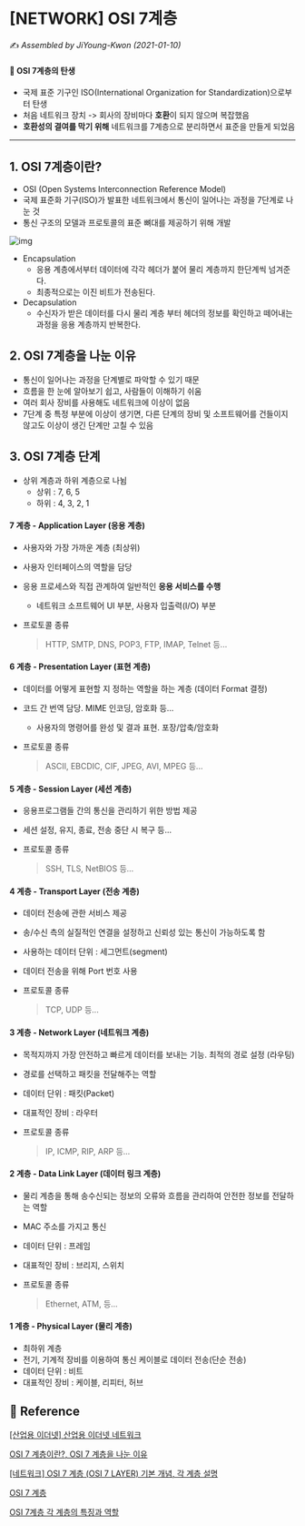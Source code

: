 # [NETWORK] OSI 7계층

:writing_hand: *Assembled by JiYoung-Kwon (2021-01-10)* 



#### :pushpin: OSI 7계층의 탄생

* 국제 표준 기구인 ISO(International Organization for Standardization)으로부터 탄생
* 처음 네트워크 장치 -> 회사의 장비마다 **호환**이 되지 않으며 복잡했음
* **호환성의 결여를 막기 위해** 네트워크를 7계층으로 분리하면서 표준을 만들게 되었음

***



## 1. OSI 7계층이란?

* OSI (Open Systems Interconnection Reference Model)
* 국제 표준화 기구(ISO)가 발표한 네트워크에서 통신이 일어나는 과정을 7단계로 나눈 것
* 통신 구조의 모델과 프로토콜의 표준 뼈대를 제공하기 위해 개발

![img](http://www.hellot.net/_UPLOAD_FILES/magazine/contents/Cap%202014-01-29%2010-08-23-964_1.jpg)

- Encapsulation
  - 응용 계층에서부터 데이터에 각각 헤더가 붙어 물리 계층까지 한단계씩 넘겨준다.
  - 최종적으로는 이진 비트가 전송된다.
- Decapsulation
  - 수신자가 받은 데이터를 다시 물리 계층 부터 헤더의 정보를 확인하고 떼어내는 과정을 응용 계층까지 반복한다.

## 2. OSI 7계층을 나눈 이유

* 통신이 일어나는 과정을 단계별로 파악할 수 있기 때문
* 흐름을 한 눈에 알아보기 쉽고, 사람들이 이해하기 쉬움
* 여러 회사 장비를 사용해도 네트워크에 이상이 없음
* 7단계 중 특정 부분에 이상이 생기면, 다른 단계의 장비 및 소프트웨어를 건들이지 않고도 이상이 생긴 단계만 고칠 수 있음



## 3. OSI 7계층 단계

* 상위 계층과 하위 계층으로 나뉨
  * 상위 : 7, 6, 5
  * 하위 : 4, 3, 2, 1

#### 7 계층 - Application Layer (응용 계층)

* 사용자와 가장 가까운 계층 (최상위)

* 사용자 인터페이스의 역할을 담당

* 응용 프로세스와 직접 관계하여 일반적인 **응용 서비스를 수행**

  * 네트워크 소프트웨어 UI 부분, 사용자 입출력(I/O) 부분

* 프로토콜 종류 

  > HTTP, SMTP, DNS, POP3, FTP, IMAP, Telnet 등...

#### 6 계층 - Presentation Layer (표현 계층)

* 데이터를 어떻게 표현할 지 정하는 역할을 하는 계층 (데이터 Format 결정)

* 코드 간 번역 담당. MIME 인코딩, 암호화 등...

  * 사용자의 명령어를 완성 및 결과 표현. 포장/압축/암호화

* 프로토콜 종류

  > ASCII, EBCDIC, CIF, JPEG, AVI, MPEG 등...

#### 5 계층 - Session Layer (세션 계층)

* 응용프로그램들 간의 통신을 관리하기 위한 방법 제공

* 세션 설정, 유지, 종료, 전송 중단 시 복구 등...

* 프로토콜 종류

  > SSH, TLS, NetBIOS 등...

#### 4 계층 - Transport Layer (전송 계층)

* 데이터 전송에 관한 서비스 제공

* 송/수신 측의 실질적인 연결을 설정하고 신뢰성 있는 통신이 가능하도록 함

* 사용하는 데이터 단위 : 세그먼트(segment)

* 데이터 전송을 위해 Port 번호 사용

* 프로토콜 종류

  > TCP, UDP 등...

#### 3 계층 - Network Layer (네트워크 계층)

* 목적지까지 가장 안전하고 빠르게 데이터를 보내는 기능. 최적의 경로 설정 (라우팅)

* 경로를 선택하고 패킷을 전달해주는 역할

* 데이터 단위 : 패킷(Packet)

* 대표적인 장비 : 라우터

* 프로토콜 종류

  > IP, ICMP, RIP, ARP 등...

#### 2 계층 - Data Link Layer (데이터 링크 계층)

* 물리 계층을 통해 송수신되는 정보의 오류와 흐름을 관리하여 안전한 정보를 전달하는 역할

* MAC 주소를 가지고 통신

* 데이터 단위 : 프레임

* 대표적인 장비 : 브리지, 스위치

* 프로토콜 종류

  > Ethernet, ATM, 등...

#### 1 계층 - Physical Layer (물리 계층)

* 최하위 계층
* 전기, 기계적 장비를 이용하여 통신 케이블로 데이터 전송(단순 전송)
* 데이터 단위 : 비트
* 대표적인 장비 : 케이블, 리피터, 허브



## :page_with_curl: Reference

[[산업용 이더넷] 산업용 이더넷 네트워크](http://www.hellot.net/new_hellot/magazine/magazine_read.html?code=201&idx=17723&public_date=2014-02)

[OSI 7 계층이란?, OSI 7 계층을 나눈 이유](https://shlee0882.tistory.com/110)

[[네트워크] OSI 7 계층 (OSI 7 LAYER) 기본 개념, 각 계층 설명](https://reakwon.tistory.com/59)

[OSI 7 계층](https://tar-cvzf-studybackup-tar-gz.tistory.com/37)

[OSI 7계층 각 계층의 특징과 역할](https://wiseworld.tistory.com/55)